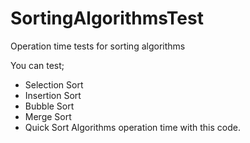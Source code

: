# SortingAlgorithmsTest
Operation time tests for sorting algorithms

You can test;
 - Selection Sort
 - Insertion Sort
 - Bubble Sort
 - Merge Sort
 - Quick Sort
Algorithms operation time with this code.
